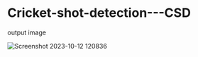 # Cricket-shot-detection---CSD

output image

![Screenshot 2023-10-12 120836](https://github.com/GVSSJKjayanth/Cricket-shot-detection---CSD/assets/114913682/c8f2b8f6-a23e-4969-92fd-95a2623c2dec)
